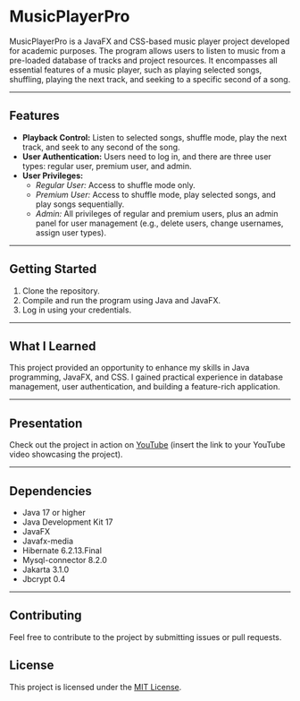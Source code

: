 # MusicPlayerPro

MusicPlayerPro is a JavaFX and CSS-based music player project developed for academic purposes. 
The program allows users to listen to music from a pre-loaded database of tracks and project resources. 
It encompasses all essential features of a music player, such as playing selected songs, shuffling, playing the next track, and seeking to a specific second of a song.

<hr>

## Features
- **Playback Control:** Listen to selected songs, shuffle mode, play the next track, and seek to any second of the song.
- **User Authentication:** Users need to log in, and there are three user types: regular user, premium user, and admin.
- **User Privileges:**
  - *Regular User:* Access to shuffle mode only.
  - *Premium User:* Access to shuffle mode, play selected songs, and play songs sequentially.
  - *Admin:* All privileges of regular and premium users, plus an admin panel for user management (e.g., delete users, change usernames, assign user types).

<hr>

## Getting Started
1. Clone the repository.
2. Compile and run the program using Java and JavaFX.
3. Log in using your credentials.

<hr>

## What I Learned
This project provided an opportunity to enhance my skills in Java programming, JavaFX, and CSS. 
I gained practical experience in database management, user authentication, and building a feature-rich application.

<hr>

## Presentation
Check out the project in action on [YouTube](#) (insert the link to your YouTube video showcasing the project).

<hr>

## Dependencies
- Java 17 or higher
- Java Development Kit 17
- JavaFX
- Javafx-media
- Hibernate 6.2.13.Final
- Mysql-connector 8.2.0
- Jakarta 3.1.0
- Jbcrypt 0.4

<hr>

## Contributing
Feel free to contribute to the project by submitting issues or pull requests.

## License
This project is licensed under the [MIT License](LICENSE).


